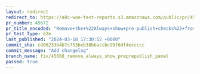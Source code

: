 ```yaml
---
layout: redirect
redirect_to: https://a8c-woo-test-reports.s3.amazonaws.com/public/pr/45672/e2e/index.html
pr_number: 45672
pr_title_encoded: "Remove+the+%22Always+show+pre-publish+checks%22+from+pre-publish+panel"
pr_test_type: e2e
last_published: "2024-03-18 17:30:52 +0000"
commit_sha: cd06233b4b7c753beb38bbaccbc99f6df4eccccc
commit_message: "Add changelog"
branch_name: fix/45668_remove_always_show_preprepublish_panel
passed: true
---
```


